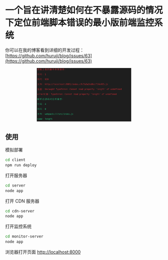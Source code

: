 # 一个旨在讲清楚如何在不暴露源码的情况下定位前端脚本错误的最小版前端监控系统

你可以在我的博客看到详细的开发过程： [https://github.com/huruji/blog/issues/63](https://github.com/huruji/blog/issues/63)


<p align="center">
<img width="60%" src="./demo.png" alt="demo">
</p>


## 使用

模拟部署
```bash
cd client
npm run deploy
```

打开服务器
```bash
cd server
node app
```

打开 CDN 服务器

```bash
cd cdn-server
node app
```

打开监控系统
```bash
cd monitor-server
node app
```

浏览器打开页面 [http://localhost:8000](http://localhost:8000)

